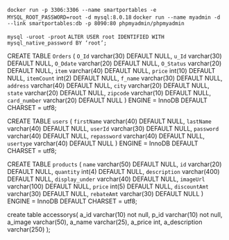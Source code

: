 ``docker run -p 3306:3306 --name smartportables -e MYSQL_ROOT_PASSWORD=root -d mysql:8.0.18``
``docker run --name myadmin -d --link smartportables:db -p 8090:80 phpmyadmin/phpmyadmin``


``mysql -uroot -proot``
``ALTER USER root IDENTIFIED WITH mysql_native_password BY ‘root’;``


CREATE TABLE `Orders` (
  `O_Id` varchar(30) DEFAULT NULL,
  `u_Id` varchar(30) DEFAULT NULL,
  `O_Ddate` varchar(20) DEFAULT NULL,
  `O_Status` varchar(20) DEFAULT NULL,
  `item` varchar(40) DEFAULT NULL,
  `price` int(10) DEFAULT NULL,
  `itemCount` int(2) DEFAULT NULL,
  `f_name` varchar(30) DEFAULT NULL,
  `address` varchar(40) DEFAULT NULL,
  `city` varchar(20) DEFAULT NULL,
  `state` varchar(20) DEFAULT NULL,
  `zipcode` varchar(10) DEFAULT NULL,
  `card_number` varchar(20) DEFAULT NULL
) ENGINE = InnoDB DEFAULT CHARSET = utf8;

CREATE TABLE `users` (
  `firstName` varchar(40) DEFAULT NULL,
  `lastName` varchar(40) DEFAULT NULL,
  `userId` varchar(30) DEFAULT NULL,
  `password` varchar(40) DEFAULT NULL,
  `repassword` varchar(40) DEFAULT NULL,
  `usertype` varchar(40) DEFAULT NULL
) ENGINE = InnoDB DEFAULT CHARSET = utf8;

CREATE TABLE `products` (
  `name` varchar(50) DEFAULT NULL,
  `id` varchar(20) DEFAULT NULL,
  `quantity` int(4) DEFAULT NULL,
  `description` varchar(400) DEFAULT NULL,
  `display_under` varchar(40) DEFAULT NULL,
  `imageUrl` varchar(100) DEFAULT NULL,
  `price` int(5) DEFAULT NULL,
  `discountAmt` varchar(30) DEFAULT NULL,
  `rebateAmt` varchar(30) DEFAULT NULL
) ENGINE = InnoDB DEFAULT CHARSET = utf8;

create table accessorys(
  a_id varchar(10) not null,
  p_id varchar(10) not null,
  a_image varchar(50),
  a_name varchar(25),
  a_price int,
  a_description varchar(250)
);
